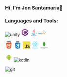 ### Hi. I'm Jon Santamaria👋

<h3 align="left">Languages and Tools:</h3>
<!--DESKTOP DEVELOPMENT-->
<p align="left">
    <img src="https://www.vectorlogo.zone/logos/unity3d/unity3d-icon.svg" alt="unity" width="25" height="25"/> 
    <img src="https://raw.githubusercontent.com/devicons/devicon/master/icons/csharp/csharp-original.svg" alt="csharp" width="25" height="25"/> 
    <img src="https://raw.githubusercontent.com/devicons/devicon/master/icons/java/java-original.svg" alt="java" width="25" height="25"/> 
    <img src="https://raw.githubusercontent.com/devicons/devicon/master/icons/mysql/mysql-original-wordmark.svg" alt="mysql" width="25" height="25"/> 
</p>
<!--WEB DEVELOPMENT-->
<p align="left">
    <img src="https://raw.githubusercontent.com/devicons/devicon/master/icons/html5/html5-original-wordmark.svg" alt="html5" width="25" height="25"/> 
    <img src="https://raw.githubusercontent.com/devicons/devicon/master/icons/css3/css3-original-wordmark.svg" alt="css3" width="25" height="25"/> 
    <img src="https://raw.githubusercontent.com/devicons/devicon/master/icons/javascript/javascript-original.svg" alt="javascript" width="25" height="25"/> 
    <img src="https://raw.githubusercontent.com/devicons/devicon/master/icons/react/react-original-wordmark.svg" alt="react" width="25" height="25"/> 
    <img src="https://raw.githubusercontent.com/devicons/devicon/master/icons/mongodb/mongodb-original-wordmark.svg" alt="mongodb" width="25" height="25"/> 
</p>
<!--ANDROID DEVELOPMENT-->
<p align="left">
    <img src="https://raw.githubusercontent.com/devicons/devicon/master/icons/android/android-original-wordmark.svg" alt="android" width="25" height="25"/> 
    <img src="https://www.vectorlogo.zone/logos/kotlinlang/kotlinlang-icon.svg" alt="kotlin" width="25" height="25"/> 
</p>
<!--OTHERS-->
<p align="left">
    <img src="https://www.vectorlogo.zone/logos/git-scm/git-scm-icon.svg" alt="git" width="25" height="25"/> 
</p>
<!--
**jonsanta/jonsanta** is a ✨ _special_ ✨ repository because its `README.md` (this file) appears on your GitHub profile.

Here are some ideas to get you started:

- 🔭 I’m currently working on ...
- 🌱 I’m currently learning ...
- 👯 I’m looking to collaborate on ...
- 🤔 I’m looking for help with ...
- 💬 Ask me about ...
- 📫 How to reach me: ...
- 😄 Pronouns: ...
- ⚡ Fun fact: ...
-->
